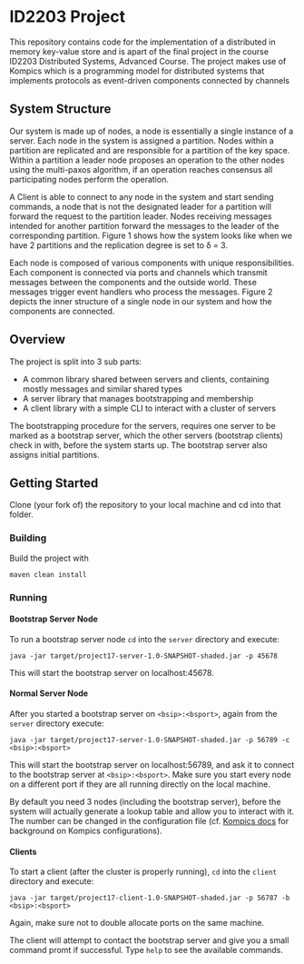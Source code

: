 # ID2203 Project

This repository contains code for the implementation of a distributed in memory key-value store and is apart of the final project in the course ID2203 Distributed Systems, Advanced Course. 
The project makes use of Kompics which is a programming model for distributed systems that implements protocols as event-driven components connected by channels

## System Structure
Our system is made up of nodes, a node is essentially a single instance of a server. Each node in the system is assigned a partition. Nodes within a partition are replicated and are responsible for a partition of the key space. Within a partition a leader node proposes an operation to the other nodes using the multi-paxos algorithm, if an operation reaches consensus all participating nodes perform the operation.

A Client is able to connect to any node in the system and start sending commands, a node that is not the designated leader for a partition will forward the request to the partition leader. Nodes receiving messages intended for another partition forward the messages to the leader of the corresponding partition. Figure 1 shows how the system looks like when we have 2 partitions and the replication degree is set to δ = 3.

Each node is composed of various components with unique responsibilities. Each component is connected via ports and channels which transmit messages between the components and the outside world. These messages trigger event handlers who process the messages. Figure 2 depicts the inner structure of a single node in our system and how the components are connected.

## Overview

The project is split into 3 sub parts:

- A common library shared between servers and clients, containing mostly messages and similar shared types
- A server library that manages bootstrapping and membership
- A client library with a simple CLI to interact with a cluster of servers

The bootstrapping procedure for the servers, requires one server to be marked as a bootstrap server, which the other servers (bootstrap clients) check in with, before the system starts up. The bootstrap server also assigns initial partitions.

## Getting Started

Clone (your fork of) the repository to your local machine and cd into that folder.

### Building
Build the project with

```
maven clean install
```

### Running

#### Bootstrap Server Node
To run a bootstrap server node `cd` into the `server` directory and execute:

```
java -jar target/project17-server-1.0-SNAPSHOT-shaded.jar -p 45678
```

This will start the bootstrap server on localhost:45678.

#### Normal Server Node
After you started a bootstrap server on `<bsip>:<bsport>`, again from the `server` directory execute:

```
java -jar target/project17-server-1.0-SNAPSHOT-shaded.jar -p 56789 -c <bsip>:<bsport>
```
This will start the bootstrap server on localhost:56789, and ask it to connect to the bootstrap server at `<bsip>:<bsport>`.
Make sure you start every node on a different port if they are all running directly on the local machine.

By default you need 3 nodes (including the bootstrap server), before the system will actually generate a lookup table and allow you to interact with it.
The number can be changed in the configuration file (cf. [Kompics docs](http://kompics.sics.se/current/tutorial/networking/basic/basic.html#cleanup-config-files-classmatchers-and-assembly) for background on Kompics configurations).

#### Clients
To start a client (after the cluster is properly running), `cd` into the `client` directory and execute:

```
java -jar target/project17-client-1.0-SNAPSHOT-shaded.jar -p 56787 -b <bsip>:<bsport>
```

Again, make sure not to double allocate ports on the same machine.

The client will attempt to contact the bootstrap server and give you a small command promt if successful. Type `help` to see the available commands.

